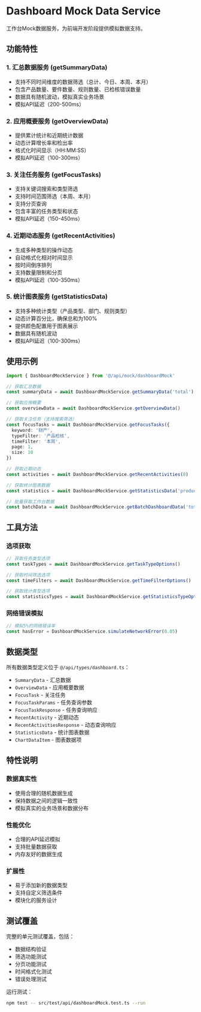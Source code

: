 # Dashboard Mock Data Service

工作台Mock数据服务，为前端开发阶段提供模拟数据支持。

## 功能特性

### 1. 汇总数据服务 (getSummaryData)
- 支持不同时间维度的数据筛选（总计、今日、本周、本月）
- 包含产品数量、要件数量、规则数量、已检核错误数量
- 数据具有随机波动，模拟真实业务场景
- 模拟API延迟（200-500ms）

### 2. 应用概要服务 (getOverviewData)
- 提供累计统计和近期统计数据
- 动态计算增长率和检出率
- 格式化时间显示（HH:MM:SS）
- 模拟API延迟（100-300ms）

### 3. 关注任务服务 (getFocusTasks)
- 支持关键词搜索和类型筛选
- 支持时间范围筛选（本周、本月）
- 支持分页查询
- 包含丰富的任务类型和状态
- 模拟API延迟（150-450ms）

### 4. 近期动态服务 (getRecentActivities)
- 生成多种类型的操作动态
- 自动格式化相对时间显示
- 按时间倒序排列
- 支持数量限制和分页
- 模拟API延迟（100-350ms）

### 5. 统计图表服务 (getStatisticsData)
- 支持多种统计类型（产品类型、部门、规则类型）
- 动态计算百分比，确保总和为100%
- 提供颜色配置用于图表展示
- 数据具有随机波动
- 模拟API延迟（100-300ms）

## 使用示例

```typescript
import { DashboardMockService } from '@/api/mock/dashboardMock'

// 获取汇总数据
const summaryData = await DashboardMockService.getSummaryData('total')

// 获取应用概要
const overviewData = await DashboardMockService.getOverviewData()

// 获取关注任务（支持搜索筛选）
const focusTasks = await DashboardMockService.getFocusTasks({
  keyword: '财产',
  typeFilter: '产品检核',
  timeFilter: '本周',
  page: 1,
  size: 10
})

// 获取近期动态
const activities = await DashboardMockService.getRecentActivities(8)

// 获取统计图表数据
const statistics = await DashboardMockService.getStatisticsData('productType')

// 批量获取工作台数据
const batchData = await DashboardMockService.getBatchDashboardData('total')
```

## 工具方法

### 选项获取
```typescript
// 获取任务类型选项
const taskTypes = await DashboardMockService.getTaskTypeOptions()

// 获取时间筛选选项
const timeFilters = await DashboardMockService.getTimeFilterOptions()

// 获取统计类型选项
const statisticsTypes = await DashboardMockService.getStatisticsTypeOptions()
```

### 网络错误模拟
```typescript
// 模拟5%的网络错误率
const hasError = DashboardMockService.simulateNetworkError(0.05)
```

## 数据类型

所有数据类型定义位于 `@/api/types/dashboard.ts`：

- `SummaryData` - 汇总数据
- `OverviewData` - 应用概要数据
- `FocusTask` - 关注任务
- `FocusTaskParams` - 任务查询参数
- `FocusTaskResponse` - 任务查询响应
- `RecentActivity` - 近期动态
- `RecentActivitiesResponse` - 动态查询响应
- `StatisticsData` - 统计图表数据
- `ChartDataItem` - 图表数据项

## 特性说明

### 数据真实性
- 使用合理的随机数据生成
- 保持数据之间的逻辑一致性
- 模拟真实的业务场景和数据分布

### 性能优化
- 合理的API延迟模拟
- 支持批量数据获取
- 内存友好的数据生成

### 扩展性
- 易于添加新的数据类型
- 支持自定义筛选条件
- 模块化的服务设计

## 测试覆盖

完整的单元测试覆盖，包括：
- 数据结构验证
- 筛选功能测试
- 分页功能测试
- 时间格式化测试
- 错误处理测试

运行测试：
```bash
npm test -- src/test/api/dashboardMock.test.ts --run
```